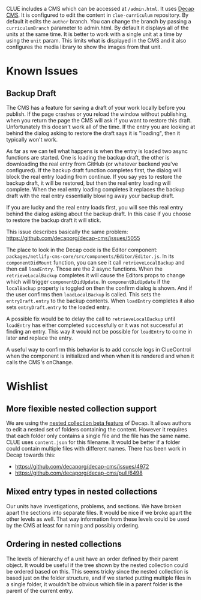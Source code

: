 CLUE includes a CMS which can be accessed at `/admin.html`. It uses [Decap CMS](https://decapcms.org/). It is configured to edit the content in `clue-curriculum` repository. By default it edits the `author` branch. You can change the branch by passing a `curriculumBranch` parameter to admin.html.  By default it displays all of the units at the same time. It is better to work with a single unit at a time by using the `unit` param. This limits what is displayed in the CMS and it also configures the media library to show the images from that unit.

# Known Issues

## Backup Draft
The CMS has a feature for saving a draft of your work locally before you publish. If the page crashes or you reload the window without publishing, when you return the page the CMS will ask if you want to restore this draft. Unfortunately this doesn't work all of the time. If the entry you are looking at behind the dialog asking to restore the draft says it is "loading", then it typically won't work.

As far as we can tell what happens is when the entry is loaded two async functions are started. One is loading the backup draft, the other is downloading the real entry from GitHub (or whatever backend you've configured). If the backup draft function completes first, the dialog will block the real entry loading from continue. If you say yes to restore the backup draft, it will be restored, but then the real entry loading will complete. When the real entry loading completes it replaces the backup draft with the real entry essentially blowing away your backup draft.

If you are lucky and the real entry loads first, you will see this real entry behind the dialog asking about the backup draft. In this case if you choose to restore the backup draft it will stick.

This issue describes basically the same problem: https://github.com/decaporg/decap-cms/issues/5055

The place to look in the Decap code is the Editor component: `packages/netlify-cms-core/src/components/Editor/Editor.js`.
In its `componentDidMount` function, you can see it call `retrieveLocalBackup` and then call `loadEntry`. Those are the 2 async functions. When the `retrieveLocalBackup` completes it will cause the Editors props to change which will trigger `componentDidUpdate`. In `componentDidUpdate` if the `localBackup` property is toggled on then the confirm dialog is shown. And if the user confirms then `loadLocalBackup` is called. This sets the `entryDraft.entry` to the backup contents. When `loadEntry` completes it also sets `entryDraft.entry` to the loaded entry.

A possible fix would be to delay the call to `retrieveLocalBackup` until `loadEntry` has either completed successfully or it was not successful at finding an entry. This way it would not be possible for `loadEntry` to come in later and replace the entry.

A useful way to confirm this behavior is to add console logs in ClueControl when the component is initialized and when when it is rendered and when it calls the CMS's onChange.

# Wishlist

## More flexible nested collection support
We are using the [nested collection beta feature](https://decapcms.org/docs/beta-features/#nested-collections) of Decap. It allows authors to edit a nested set of folders containing the content. However it requires that each folder only contains a single file and the file has the same name. CLUE uses `content.json` for this filename. It would be better if a folder could contain multiple files with different names. There has been work in Decap towards this:
- https://github.com/decaporg/decap-cms/issues/4972
- https://github.com/decaporg/decap-cms/pull/6498

## Mixed entry types in nested collections
Our units have investigations, problems, and sections. We have broken apart the sections into separate files. It would be nice if we broke apart the other levels as well. That way information from these levels could be used by the CMS at least for naming and possibly ordering.

## Ordering in nested collections
The levels of hierarchy of a unit have an order defined by their parent object. It would be useful if the tree shown by the nested collection could be ordered based on this. This seems tricky since the nested collection is based just on the folder structure, and if we started putting multiple files in a single folder, it wouldn't be obvious which file in a parent folder is the parent of the current entry.
